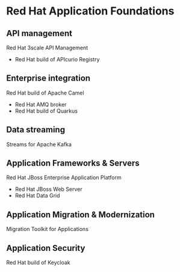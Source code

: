 # Red Hat Application Foundations

## API management

Red Hat 3scale API Management

- Red Hat build of APIcurio Registry

## Enterprise integration

Red Hat build of Apache Camel

- Red Hat AMQ broker
- Red Hat build of Quarkus

## Data streaming

Streams for Apache Kafka

## Application Frameworks & Servers

Red Hat JBoss Enterprise Application Platform

- Red Hat JBoss Web Server
- Red Hat Data Grid

## Application Migration & Modernization

Migration Toolkit for Applications

## Application Security

Red Hat build of Keycloak
